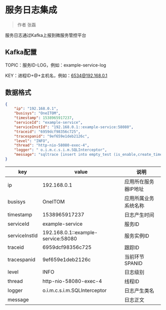 # 服务日志集成

> 作者 张磊

服务日志通过Kafka上报到微服务管控平台

## Kafka配置

TOPIC：服务ID-LOG，例如：example-service-log

KEY：进程ID+@+主机名，例如：6534@192.168.0.1

## 数据格式

```json
{
	"ip": "192.168.0.1",
	"busisys": "OneITOM",
	"timestamp": 1538965917237,
	"serviceId": "example-service",
	"serviceInstId": "192.168.0.1::example-service:58080",
	"traceid": "6959dcf98356c725",
	"tracespanid": "9ef659e1deb2126c",
	"level": "INFO",
	"thread": "http-nio-58080-exec-4",
	"logger": " o.i.m.c.s.i.m.SQLInterceptor",
	"message": "sqltrace [insert into empty_test (is_enable,create_time) values (true,'2018-10-8 10:31:49')] cost [49ms]"
}
```

| key           | value                              | 说明                 |
| ------------- | ---------------------------------- | -------------------- |
| ip            | 192.168.0.1                        | 应用所在服务器IP地址 |
| busisys       | OneITOM                            | 应用所属业务系统名称 |
| timestamp     | 1538965917237                      | 日志产生时间         |
| serviceId     | example-service                    | 服务ID               |
| serviceInstId | 192.168.0.1::example-service:58080 | 服务实例ID           |
| traceid       | 6959dcf98356c725                   | 跟踪ID               |
| tracespanid   | 9ef659e1deb2126c                   | 当前环节SPANID       |
| level         | INFO                               | 日志级别             |
| thread        | http-nio-58080-exec-4              | 线程ID               |
| logger        | o.i.m.c.s.i.m.SQLInterceptor       | 日志产生类名         |
| message       |                                    | 日志正文             |

